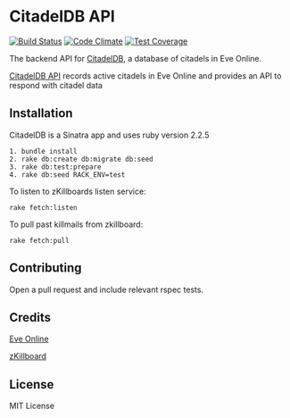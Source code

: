 # CitadelDB API

[![Build Status](https://travis-ci.org/timlkelly/citadelDB_api.svg?branch=master)](https://travis-ci.org/timlkelly/citadelDB_api)
[![Code Climate](https://codeclimate.com/github/timlkelly/citadelDB_api/badges/gpa.svg)](https://codeclimate.com/github/timlkelly/citadelDB_api)
[![Test Coverage](https://codeclimate.com/github/timlkelly/citadelDB_api/badges/coverage.svg)](https://codeclimate.com/github/timlkelly/citadelDB_api/coverage)

The backend API for [CitadelDB](http://timlkelly.github.io/citadelDB), a database of citadels in Eve Online.

[CitadelDB API](http://citadeldb.herokuapp.com) records active citadels in Eve Online and provides an API to respond with citadel data

## Installation

CitadelDB is a Sinatra app and uses ruby version 2.2.5

    1. bundle install
    2. rake db:create db:migrate db:seed
    3. rake db:test:prepare
    4. rake db:seed RACK_ENV=test

To listen to zKillboards listen service:

`rake fetch:listen`

To pull past killmails from zkillboard:

`rake fetch:pull`

## Contributing
Open a pull request and include relevant rspec tests.

## Credits
[Eve Online](http://www.eveonline.com)

[zKillboard](http://www.zkillboard.com)

## License
MIT License

